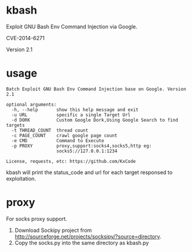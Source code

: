 kbash
=====

Exploit GNU Bash Env Command Injection via Google.

CVE-2014-6271

Version 2.1

# usage

```
Batch Exploit GNU Bash Env Command Injection base on Google. Version 2.1 

optional arguments:
  -h, --help       show this help message and exit
  -u URL           specific a single Target Url
  -d DORK          Custom Google Dork,Using Google Search to find targets
  -t THREAD_COUNT  thread count
  -c PAGE_COUNT    crawl google page count
  -e CMD           Command to Execute
  -p PROXY         proxy,support:socks4,socks5,http eg:
                   socks5://127.0.0.1:1234

License, requests, etc: https://github.com/KxCode
```

kbash will print the status_code and url for each target responsed to exploitation.

# proxy

For socks proxy support. 

  1. Download Sockipy project from <http://sourceforge.net/projects/socksipy/?source=directory>.
  2. Copy the socks.py into the same directory as kbash.py


